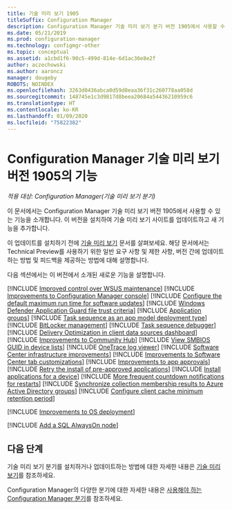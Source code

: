 ```yaml
---
title: 기술 미리 보기 1905
titleSuffix: Configuration Manager
description: Configuration Manager 기술 미리 보기 분기 버전 1905에서 사용할 수 있는 새로운 기능에 대해 알아봅니다.
ms.date: 05/21/2019
ms.prod: configuration-manager
ms.technology: configmgr-other
ms.topic: conceptual
ms.assetid: a1cbd1f6-90c5-499d-814e-6d1ac36e8e2f
author: aczechowski
ms.author: aaroncz
manager: dougeby
ROBOTS: NOINDEX
ms.openlocfilehash: 3263d0436abca0d59d8eaa36f31c260778aa058d
ms.sourcegitcommit: 148745e1c3d9817d8beea20684a54436210959c6
ms.translationtype: HT
ms.contentlocale: ko-KR
ms.lasthandoff: 01/09/2020
ms.locfileid: "75822382"
---
```

# <a name="features-in-configuration-manager-technical-preview-version-1905"></a>Configuration Manager 기술 미리 보기 버전 1905의 기능

*적용 대상: Configuration Manager(기술 미리 보기 분기)*

이 문서에서는 Configuration Manager 기술 미리 보기 버전 1905에서 사용할 수 있는 기능을 소개합니다. 이 버전을 설치하여 기술 미리 보기 사이트를 업데이트하고 새 기능을 추가합니다.

이 업데이트를 설치하기 전에 [기술 미리 보기](/sccm/core/get-started/technical-preview) 문서를 살펴보세요. 해당 문서에서는 Technical Preview를 사용하기 위한 일반 요구 사항 및 제한 사항, 버전 간에 업데이트하는 방법 및 피드백을 제공하는 방법에 대해 설명합니다.

다음 섹션에서는 이 버전에서 소개된 새로운 기능을 설명합니다.

<!-- [!INCLUDE [Example feature name](includes/1903/1234567.md)] -->

[!INCLUDE [Improved control over WSUS maintenance](includes/1905/4110109.md)]
[!INCLUDE [Improvements to Configuration Manager console](includes/1905/4616810.md)]
[!INCLUDE [Configure the default maximum run time for software updates](includes/1905/3734426.md)]
[!INCLUDE [Windows Defender Application Guard file trust criteria](includes/1905/3555858.md)]
[!INCLUDE [Application groups](includes/1905/3555907.md)]
[!INCLUDE [Task sequence as an app model deployment type](includes/1905/3555953.md)]
[!INCLUDE [BitLocker management](includes/1905/3601034.md)]
[!INCLUDE [Task sequence debugger](includes/1905/3612274.md)]
[!INCLUDE [Delivery Optimization in client data sources dashboard](includes/1905/3555759.md)]
[!INCLUDE [Improvements to Community Hub](includes/1905/4224401.md)]
[!INCLUDE [View SMBIOS GUID in device lists](includes/1905/4526580.md)]
[!INCLUDE [OneTrace log viewer](includes/1905/3555962.md)]
[!INCLUDE [Software Center infrastructure improvements](includes/1905/3555950.md)]
[!INCLUDE [Improvements to Software Center tab customizations](includes/1905/4063773.md)]
[!INCLUDE [Improvements to app approvals](includes/1905/4224910.md)]
[!INCLUDE [Retry the install of pre-approved applications](includes/1905/4336307.md)]
[!INCLUDE [Install applications for a device](includes/1905/4402180.md)]
[!INCLUDE [More frequent countdown notifications for restarts](includes/1905/3976435.md)]
[!INCLUDE [Synchronize collection membership results to Azure Active Directory groups](includes/1905/3607475.md)]
[!INCLUDE [Configure client cache minimum retention period](includes/1905/4485509.md)]

[!INCLUDE [Improvements to OS deployment](includes/1905/4512937.md)]
<!-- 4512937,4224642  -->

[!INCLUDE [Add a SQL AlwaysOn node](includes/1905/3127336.md)]


<!-- ## Known issues -->

<!-- [!INCLUDE [Client health dashboard](includes/1903/known-issue-health.md)] -->

## <a name="next-steps"></a>다음 단계

기술 미리 보기 분기를 설치하거나 업데이트하는 방법에 대한 자세한 내용은 [기술 미리 보기](/sccm/core/get-started/technical-preview)를 참조하세요.

Configuration Manager의 다양한 분기에 대한 자세한 내용은 [사용해야 하는 Configuration Manager 분기](/sccm/core/understand/which-branch-should-i-use)를 참조하세요.
